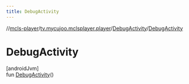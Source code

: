 ```yaml
---
title: DebugActivity
---
```

//[mcls-player](../../../index.html)/[tv.mycujoo.mclsplayer.player](../index.html)/[DebugActivity](index.html)/[DebugActivity](-debug-activity.html)



# DebugActivity



[androidJvm]\
fun [DebugActivity](-debug-activity.html)()




